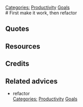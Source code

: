 [Categories:](../Categories/index.md) [Productivity](../Categories/Productivity.md) [Goals](../Categories/Goals.md)<br># First make it work, then refactor

## Quotes

## Resources

## Credits

## Related advices

- refactor
<br>[Categories:](../Categories/index.md) [Productivity](../Categories/Productivity.md) [Goals](../Categories/Goals.md)